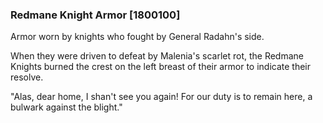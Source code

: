 ### Redmane Knight Armor [1800100]

Armor worn by knights who fought by General Radahn's side.

When they were driven to defeat by Malenia's scarlet rot, the Redmane Knights burned the crest on the left breast of their armor to indicate their resolve.

"Alas, dear home, I shan't see you again! For our duty is to remain here, a bulwark against the blight."